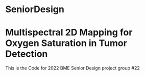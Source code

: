 # SeniorDesign
# Multispectral 2D Mapping for Oxygen Saturation in Tumor Detection

This is the Code for 2022 BME Senior Design project group #22 

